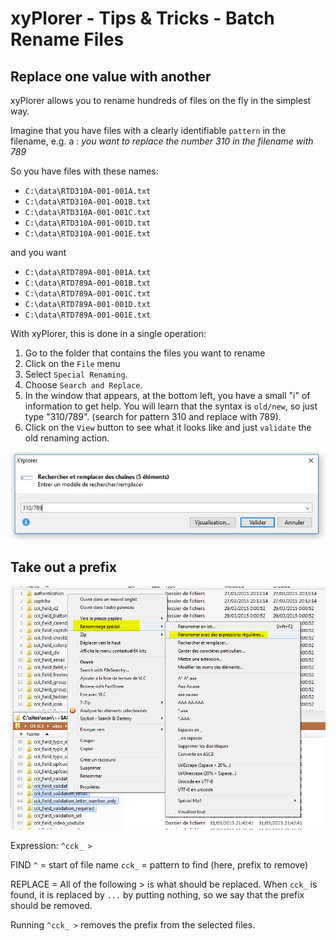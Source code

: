 # xyPlorer - Tips & Tricks - Batch Rename Files

## Replace one value with another ##

xyPlorer allows you to rename hundreds of files on the fly in the simplest way.

Imagine that you have files with a clearly identifiable `pattern` in the filename, e.g. a : *you want to replace the number 310 in the filename with 789*

So you have files with these names:

* `C:\data\RTD310A-001-001A.txt`
* `C:\data\RTD310A-001-001B.txt`
* `C:\data\RTD310A-001-001C.txt`
* `C:\data\RTD310A-001-001D.txt`
* `C:\data\RTD310A-001-001E.txt`

and you want

* `C:\data\RTD789A-001-001A.txt`
* `C:\data\RTD789A-001-001B.txt`
* `C:\data\RTD789A-001-001C.txt`
* `C:\data\RTD789A-001-001D.txt`
* `C:\data\RTD789A-001-001E.txt`

With xyPlorer, this is done in a single operation: 

1. Go to the folder that contains the files you want to rename
2. Click on the `File` menu
3. Select `Special Renaming`.
4. Choose `Search and Replace`.
5. In the window that appears, at the bottom left, you have a small "i" of information to get help. You will learn that the syntax is `old/new`, so just type "310/789". (search for pattern 310 and replace with 789).
6. Click on the `View` button to see what it looks like and just `validate` the old renaming action.

![](./images/xyplorer_rename_search_replace.png)

## Take out a prefix

![](./images/xyplorer_rename_batch.png)

Expression: `^cck_ >`

FIND
`^` = start of file name
`cck_` = pattern to find (here, prefix to remove)

REPLACE
= All of the following > is what should be replaced.   When `cck_` is found, it is replaced by `...`
by putting nothing, so we say that the prefix should be removed.

Running `^cck_ >` removes the prefix from the selected files.
